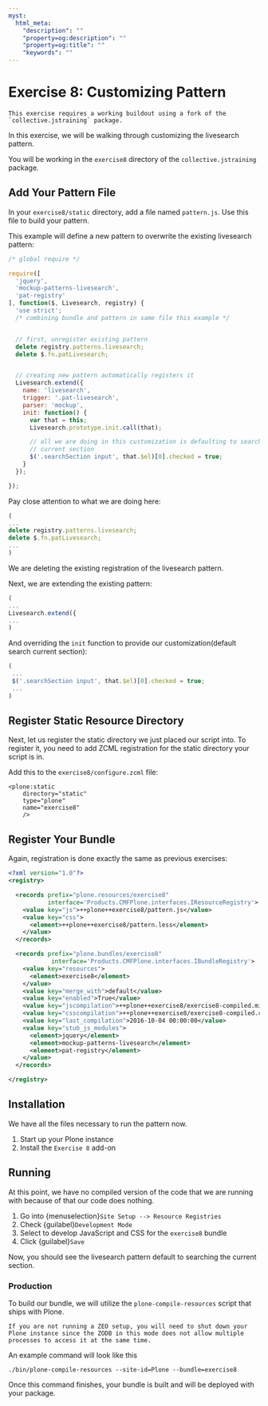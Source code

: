 ```yaml
---
myst:
  html_meta:
    "description": ""
    "property=og:description": ""
    "property=og:title": ""
    "keywords": ""
---
```


# Exercise 8: Customizing Pattern

```{warning}
This exercise requires a working buildout using a fork of the `collective.jstraining` package.
```

In this exercise, we will be walking through customizing the livesearch pattern.

You will be working in the `exercise8` directory of the `collective.jstraining` package.

## Add Your Pattern File

In your `exercise8/static` directory, add a file named `pattern.js`.
Use this file to build your pattern.

This example will define a new pattern to overwrite the existing livesearch pattern:

```javascript
/* global require */

require([
  'jquery',
  'mockup-patterns-livesearch',
  'pat-registry'
], function($, Livesearch, registry) {
  'use strict';
  /* combining bundle and pattern in same file this example */


  // first, unregister existing pattern
  delete registry.patterns.livesearch;
  delete $.fn.patLivesearch;


  // creating new pattern automatically registers it
  Livesearch.extend({
    name: 'livesearch',
    trigger: '.pat-livesearch',
    parser: 'mockup',
    init: function() {
      var that = this;
      Livesearch.prototype.init.call(that);

      // all we are doing in this customization is defaulting to searching
      // current section
      $('.searchSection input', that.$el)[0].checked = true;
    }
  });

});
```

Pay close attention to what we are doing here:

```javascript
(
...
delete registry.patterns.livesearch;
delete $.fn.patLivesearch;
...
)
```

We are deleting the existing registration of the livesearch pattern.

Next, we are extending the existing pattern:

```javascript
(
...
Livesearch.extend({
...
)
```

And overriding the `init` function to provide our customization(default search current section):

```javascript
(
 ...
 $('.searchSection input', that.$el)[0].checked = true;
 ...
)
```

## Register Static Resource Directory

Next, let us register the static directory we just placed our script into.
To register it, you need to add ZCML registration for the static directory your script is in.

Add this to the `exercise8/configure.zcml` file:

```
<plone:static
    directory="static"
    type="plone"
    name="exercise8"
    />
```

## Register Your Bundle

Again, registration is done exactly the same as previous exercises:

```xml
<?xml version="1.0"?>
<registry>

  <records prefix="plone.resources/exercise8"
           interface='Products.CMFPlone.interfaces.IResourceRegistry'>
    <value key="js">++plone++exercise8/pattern.js</value>
    <value key="css">
      <element>++plone++exercise8/pattern.less</element>
    </value>
  </records>

  <records prefix="plone.bundles/exercise8"
            interface='Products.CMFPlone.interfaces.IBundleRegistry'>
    <value key="resources">
      <element>exercise8</element>
    </value>
    <value key="merge_with">default</value>
    <value key="enabled">True</value>
    <value key="jscompilation">++plone++exercise8/exercise8-compiled.min.js</value>
    <value key="csscompilation">++plone++exercise8/exercise8-compiled.css</value>
    <value key="last_compilation">2016-10-04 00:00:00</value>
    <value key="stub_js_modules">
      <element>jquery</element>
      <element>mockup-patterns-livesearch</element>
      <element>pat-registry</element>
    </value>
  </records>

</registry>
```

## Installation

We have all the files necessary to run the pattern now.

1. Start up your Plone instance
2. Install the `Exercise 8` add-on

## Running

At this point, we have no compiled version of the code that we are running with because of that our code does nothing.

1. Go into {menuselection}`Site Setup --> Resource Registries`
2. Check {guilabel}`Development Mode`
3. Select to develop JavaScript and CSS for the `exercise8` bundle
4. Click {guilabel}`Save`

Now, you should see the livesearch pattern default to searching the current section.

### Production

To build our bundle, we will utilize the `plone-compile-resources` script that ships with Plone.

```{warning}
If you are not running a ZEO setup, you will need to shut down your Plone instance since the ZODB in this mode does not allow multiple processes to access it at the same time.
```

An example command will look like this

```shell
./bin/plone-compile-resources --site-id=Plone --bundle=exercise8
```

Once this command finishes, your bundle is built and will be deployed with your package.
